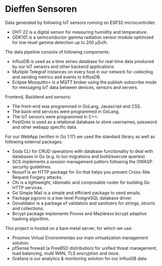 # Dieffen Sensoren

Data generated by following IoT sensors running on ESP32 microcontroller.

- DHT-22 is a digital sensor for measuring humidity and temperature.
- GDK101 is a semiconductor gamma radiation sensor module optimized for low-level gamma detection up to 200 µSv/h.

The data pipeline consists of following components:

- InfluxDB is used as a time series database for real-time data produced by our IoT sensors and other backend applications
- Multiple Telegraf instances on every host in our network for collecting and sending metrics and events to InfluxDB.
- Eclipse Mosquitto< is a MQTT broker using the publish-subscribe mode for messaging IoT data between devices, sensors and servers.

Frontend, Backlend and sensors:

- The front-end was programmed in GoLang, Javascript and CSS.
- The back-end services were programmed in GoLang.
- The IoT sensors were programmed in C++.
- PostGres is used as a relational database to store usernames, password and other webapp specific data.

For our WebApp (written in Go 1.17) we used the standard library as well as following external packages:

- Soda CLI for CRUD operations with database functionality to deal with databases in Go (e.g. to tun migrations and build/execute queries)
- SCS implements a session management pattern following the OWASP security guidelines.
- Nosurf is an HTTP package for Go that helps you prevent Cross-Site Request Forgery attacks.
- Chi is a lightweight, idiomatic and composable router for building Go HTTP services.
- Go Simple Mail is a simple and efficient package to send emails.
- Package pgconn is a low-level PostgreSQL database driver.
- Govalidator is a package of validators and sanitizers for strings, structs and collections.
- Bcrypt package implements Provos and Mazièress bcrypt adaptive hashing algorithm.

This project is hosted on a bare metal server, for which we use:

- Proxmox Virtual Environmentas our main virtualization management solution.
- pfSense firewall (a FreeBSD distribution) for unified threat management, load balancing, multi WAN, TLS encryption and more.
- Grafana is our analytics & monitoring solution for our InfluxDB data.
